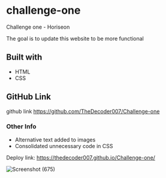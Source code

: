 # challenge-one
Challenge one - Horiseon

The goal is to update this website to be more functional

## Built with
* HTML
* CSS

## GitHub Link
github link https://github.com/TheDecoder007/Challenge-one

### Other Info
* Alternative text added to images
* Consolidated unnecessary code in CSS


Deploy link: https://thedecoder007.github.io/Challenge-one/

![Screenshot (675)](https://user-images.githubusercontent.com/101135574/163264694-40c44581-0882-428a-be4e-6524f27327ce.png)
